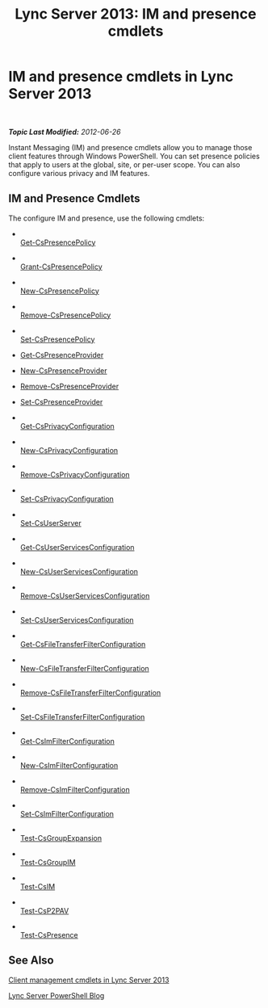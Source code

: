 ﻿---
title: 'Lync Server 2013: IM and presence cmdlets'
TOCTitle: IM and presence cmdlets
ms:assetid: 7b882480-f3d5-44a2-bb75-fffb7e5caede
ms:mtpsurl: https://technet.microsoft.com/en-us/library/Gg398611(v=OCS.15)
ms:contentKeyID: 48184589
ms.date: 07/23/2014
mtps_version: v=OCS.15
---

<div data-xmlns="http://www.w3.org/1999/xhtml">

<div class="topic" data-xmlns="http://www.w3.org/1999/xhtml" data-msxsl="urn:schemas-microsoft-com:xslt" data-cs="http://msdn.microsoft.com/en-us/">

<div data-asp="http://msdn2.microsoft.com/asp">

# IM and presence cmdlets in Lync Server 2013

</div>

<div id="mainSection">

<div id="mainBody">

<span> </span>

_**Topic Last Modified:** 2012-06-26_

Instant Messaging (IM) and presence cmdlets allow you to manage those client features through Windows PowerShell. You can set presence policies that apply to users at the global, site, or per-user scope. You can also configure various privacy and IM features.

<div>

## IM and Presence Cmdlets

The configure IM and presence, use the following cmdlets:

  - <span></span>  
    [Get-CsPresencePolicy](https://technet.microsoft.com/en-us/library/Gg398463(v=OCS.15))

  - <span></span>  
    [Grant-CsPresencePolicy](https://technet.microsoft.com/en-us/library/Gg398571(v=OCS.15))

  - <span></span>  
    [New-CsPresencePolicy](https://technet.microsoft.com/en-us/library/Gg412747(v=OCS.15))

  - <span></span>  
    [Remove-CsPresencePolicy](https://technet.microsoft.com/en-us/library/Gg399070(v=OCS.15))

  - <span></span>  
    [Set-CsPresencePolicy](https://technet.microsoft.com/en-us/library/Gg425782(v=OCS.15))

<!-- end list -->

  - [Get-CsPresenceProvider](https://technet.microsoft.com/en-us/library/JJ204705(v=OCS.15))

  - [New-CsPresenceProvider](https://technet.microsoft.com/en-us/library/JJ204895(v=OCS.15))

  - [Remove-CsPresenceProvider](https://technet.microsoft.com/en-us/library/JJ205036(v=OCS.15))

  - [Set-CsPresenceProvider](https://technet.microsoft.com/en-us/library/JJ204833(v=OCS.15))

<!-- end list -->

  - <span></span>  
    [Get-CsPrivacyConfiguration](https://technet.microsoft.com/en-us/library/Gg413002(v=OCS.15))

  - <span></span>  
    [New-CsPrivacyConfiguration](https://technet.microsoft.com/en-us/library/Gg398807(v=OCS.15))

  - <span></span>  
    [Remove-CsPrivacyConfiguration](https://technet.microsoft.com/en-us/library/Gg425821(v=OCS.15))

  - <span></span>  
    [Set-CsPrivacyConfiguration](https://technet.microsoft.com/en-us/library/Gg398484(v=OCS.15))

<!-- end list -->

  - <span></span>  
    [Set-CsUserServer](https://technet.microsoft.com/en-us/library/Gg413026(v=OCS.15))

<!-- end list -->

  - <span></span>  
    [Get-CsUserServicesConfiguration](https://technet.microsoft.com/en-us/library/Gg398133(v=OCS.15))

  - <span></span>  
    [New-CsUserServicesConfiguration](https://technet.microsoft.com/en-us/library/Gg412926(v=OCS.15))

  - <span></span>  
    [Remove-CsUserServicesConfiguration](https://technet.microsoft.com/en-us/library/Gg398722(v=OCS.15))

  - <span></span>  
    [Set-CsUserServicesConfiguration](https://technet.microsoft.com/en-us/library/Gg398340(v=OCS.15))

<!-- end list -->

  - <span></span>  
    [Get-CsFileTransferFilterConfiguration](https://technet.microsoft.com/en-us/library/Gg398527(v=OCS.15))

  - <span></span>  
    [New-CsFileTransferFilterConfiguration](https://technet.microsoft.com/en-us/library/Gg425897(v=OCS.15))

  - <span></span>  
    [Remove-CsFileTransferFilterConfiguration](https://technet.microsoft.com/en-us/library/Gg413064(v=OCS.15))

  - <span></span>  
    [Set-CsFileTransferFilterConfiguration](https://technet.microsoft.com/en-us/library/Gg425736(v=OCS.15))

<!-- end list -->

  - <span></span>  
    [Get-CsImFilterConfiguration](https://technet.microsoft.com/en-us/library/Gg398980(v=OCS.15))

  - <span></span>  
    [New-CsImFilterConfiguration](https://technet.microsoft.com/en-us/library/Gg398244(v=OCS.15))

  - <span></span>  
    [Remove-CsImFilterConfiguration](https://technet.microsoft.com/en-us/library/Gg398171(v=OCS.15))

  - <span></span>  
    [Set-CsImFilterConfiguration](https://technet.microsoft.com/en-us/library/Gg412960(v=OCS.15))

<!-- end list -->

  - <span></span>  
    [Test-CsGroupExpansion](https://technet.microsoft.com/en-us/library/Gg399009(v=OCS.15))

<!-- end list -->

  - <span></span>  
    [Test-CsGroupIM](https://technet.microsoft.com/en-us/library/Gg398273(v=OCS.15))

<!-- end list -->

  - <span></span>  
    [Test-CsIM](https://technet.microsoft.com/en-us/library/Gg425802(v=OCS.15))

<!-- end list -->

  - <span></span>  
    [Test-CsP2PAV](https://technet.microsoft.com/en-us/library/Gg412821(v=OCS.15))

<!-- end list -->

  - <span></span>  
    [Test-CsPresence](https://technet.microsoft.com/en-us/library/Gg398148(v=OCS.15))

</div>

<div>

## See Also


[Client management cmdlets in Lync Server 2013](lync-server-2013-client-management-cmdlets.md)  


[Lync Server PowerShell Blog](http://go.microsoft.com/fwlink/p/?linkid=203150)  
  

</div>

</div>

<span> </span>

</div>

</div>

</div>

